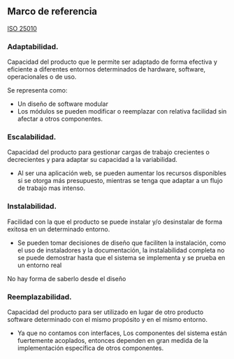 ## Marco de referencia

[ISO 25010](https://iso25000.com/index.php/normas-iso-25000/iso-25010?start=5)

### **Adaptabilidad.** 
Capacidad del producto que le permite ser adaptado de forma efectiva y eficiente a diferentes entornos determinados de hardware, software, operacionales o de uso.

Se representa como:

 - Un diseño de software modular
 - Los módulos se pueden modificar o reemplazar con relativa facilidad sin afectar a otros componentes.
### **Escalabilidad.** 
Capacidad del producto para gestionar cargas de trabajo crecientes o decrecientes y para adaptar su capacidad a la variabilidad.

- Al ser una aplicación web, se pueden aumentar los recursos disponibles si se otorga más presupuesto, mientras se tenga que adaptar a un flujo de trabajo mas intenso.

### **Instalabilidad.** 
Facilidad con la que el producto se puede instalar y/o desinstalar de forma exitosa en un determinado entorno.

 - Se pueden tomar decisiones de diseño que faciliten la instalación, como el uso de instaladores y la documentación, la instalabilidad completa no se puede demostrar hasta que el sistema se implementa y se prueba en un entorno real

No hay forma de saberlo desde el diseño
### **Reemplazabilidad.** 
Capacidad del producto para ser utilizado en lugar de otro producto software determinado con el mismo propósito y en el mismo entorno.

 - Ya que no contamos con interfaces, Los componentes del sistema están fuertemente acoplados, entonces dependen en gran medida de la implementación específica de otros componentes.
